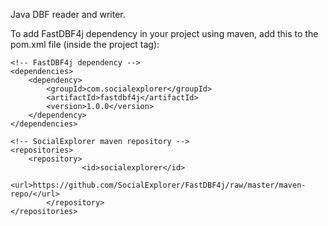 Java DBF reader and writer.

To add FastDBF4j dependency in your project using maven, add this to the pom.xml file (inside the project tag):

	<!-- FastDBF4j dependency -->
	<dependencies>
		<dependency>
			<groupId>com.socialexplorer</groupId>
			<artifactId>fastdbf4j</artifactId>
			<version>1.0.0</version>
		</dependency>
	</dependencies>

	<!-- SocialExplorer maven repository -->
	<repositories>
		<repository>
            		<id>socialexplorer</id>
            		<url>https://github.com/SocialExplorer/FastDBF4j/raw/master/maven-repo/</url>
        	</repository>
	</repositories>
